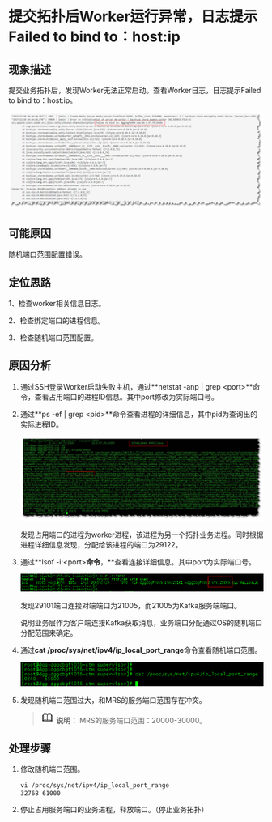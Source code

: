 # 提交拓扑后Worker运行异常，日志提示Failed to bind to：host:ip<a name="mrs_03_0099"></a>

## 现象描述<a name="zh-cn_topic_0167274574_sd2de281c3a2e46329e3c488c1b54fd23"></a>

提交业务拓扑后，发现Worker无法正常启动。查看Worker日志，日志提示Failed to bind to：host:ip。

![](figures/zh-cn_image_0264281593.png)

## 可能原因<a name="zh-cn_topic_0167274574_s857ea6f1c1e445dab07996a583d322cd"></a>

随机端口范围配置错误。

## 定位思路<a name="zh-cn_topic_0167274574_s08977f806d574ddc92c4b3a9e9f62513"></a>

1、检查worker相关信息日志。

2、检查绑定端口的进程信息。

3、检查随机端口范围配置。

## 原因分析<a name="zh-cn_topic_0167274574_section376866152110"></a>

1.  通过SSH登录Worker启动失败主机，通过**netstat -anp | grep <port\>**命令，查看占用端口的进程ID信息。其中port修改为实际端口号。
2.  通过**ps -ef | grep <pid\>**命令查看进程的详细信息，其中pid为查询出的实际进程ID。

    ![](figures/zh-cn_image_0264281668.png)

    发现占用端口的进程为worker进程，该进程为另一个拓扑业务进程。同时根据进程详细信息发现，分配给该进程的端口为29122。

3.  通过**lsof -i:<port\>**命令**，**查看连接详细信息。其中port为实际端口号。

    ![](figures/zh-cn_image_0264281879.png)

    发现29101端口连接对端端口为21005，而21005为Kafka服务端端口。

    说明业务层作为客户端连接Kafka获取消息，业务端口分配通过OS的随机端口分配范围来确定。

4.  通过**cat /proc/sys/net/ipv4/ip\_local\_port\_range**命令查看随机端口范围。

    ![](figures/zh-cn_image_0264281706.png)

5.  发现随机端口范围过大，和MRS的服务端口范围存在冲突。

    >![](public_sys-resources/icon-note.gif) **说明：** 
    >MRS的服务端口范围：20000-30000。


## 处理步骤<a name="zh-cn_topic_0167274574_section362416245349"></a>

1.  修改随机端口范围。

    ```
    vi /proc/sys/net/ipv4/ip_local_port_range
    32768 61000
    ```

2.  停止占用服务端口的业务进程，释放端口。（停止业务拓扑）

